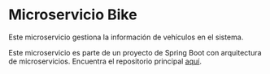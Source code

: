 # Microservicio Bike

Este microservicio gestiona la información de vehículos en el sistema.

Este microservicio es parte de un proyecto de Spring Boot con arquitectura de microservicios. Encuentra el 
repositorio principal [aquí](https://github.com/dev-elliotesco/api-microservices).